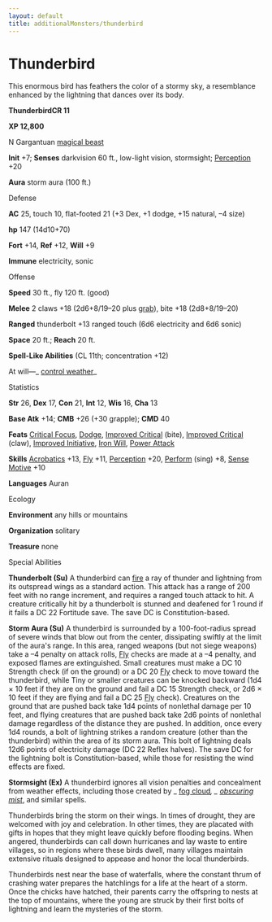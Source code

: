 ```yaml
---
layout: default
title: additionalMonsters/thunderbird
---
```

# Thunderbird

This enormous bird has feathers the color of a stormy sky, a resemblance enhanced by the lightning that dances over its body.

**ThunderbirdCR 11**

**XP 12,800**

N Gargantuan [magical beast](monsters/creatureTypes#_magical-beast)

**Init** +7; **Senses** darkvision 60 ft., low-light vision, stormsight; [Perception](additionalMonsters/../skills/perception#_perception) +20

**Aura** storm aura (100 ft.)

Defense

**AC** 25, touch 10, flat-footed 21 (+3 Dex, +1 dodge, +15 natural, –4 size)

**hp** 147 (14d10+70)

**Fort** +14, **Ref** +12, **Will** +9

**Immune** electricity, sonic

Offense

**Speed** 30 ft., fly 120 ft. (good)

**Melee** 2 claws +18 (2d6+8/19–20 plus [grab](monsters/universalMonsterRules#_grab)), bite +18 (2d8+8/19–20)

**Ranged** thunderbolt +13 ranged touch (6d6 electricity and 6d6 sonic)

**Space** 20 ft.; **Reach** 20 ft.

**Spell-Like Abilities** (CL 11th; concentration +12)

At will—_ [control weather](additionalMonsters/../spells/controlWeather#_control-weather)_

Statistics

**Str** 26, **Dex** 17, **Con** 21, **Int** 12, **Wis** 16, **Cha** 13

**Base Atk** +14; **CMB** +26 (+30 grapple); **CMD** 40

**Feats** [Critical Focus](additionalMonsters/../feats#_critical-focus), [Dodge](additionalMonsters/../feats#_dodge), [Improved Critical](additionalMonsters/../feats#_improved-critical) (bite), [Improved Critical](additionalMonsters/../feats#_improved-critical) (claw), [Improved Initiative](additionalMonsters/../feats#_improved-initiative), [Iron Will](additionalMonsters/../feats#_iron-will), [Power Attack](additionalMonsters/../feats#_power-attack)

**Skills** [Acrobatics](additionalMonsters/../skills/acrobatics#_acrobatics) +13, [Fly](additionalMonsters/../skills/fly#_fly) +11, [Perception](additionalMonsters/../skills/perception#_perception) +20, [Perform](additionalMonsters/../skills/perform#_perform) (sing) +8, [Sense Motive](additionalMonsters/../skills/senseMotive#_sense-motive) +10

**Languages** Auran

Ecology

**Environment** any hills or mountains

**Organization** solitary

**Treasure** none

Special Abilities

**Thunderbolt (Su)** A thunderbird can [fire](monsters/creatureTypes#_fire-subtype) a ray of thunder and lightning from its outspread wings as a standard action. This attack has a range of 200 feet with no range increment, and requires a ranged touch attack to hit. A creature critically hit by a thunderbolt is stunned and deafened for 1 round if it fails a DC 22 Fortitude save. The save DC is Constitution-based.

**Storm Aura (Su)** A thunderbird is surrounded by a 100-foot-radius spread of severe winds that blow out from the center, dissipating swiftly at the limit of the aura's range. In this area, ranged weapons (but not siege weapons) take a –4 penalty on attack rolls, [Fly](additionalMonsters/../skills/fly#_fly) checks are made at a –4 penalty, and exposed flames are extinguished. Small creatures must make a DC 10 Strength check (if on the ground) or a DC 20 [Fly](additionalMonsters/../skills/fly#_fly) check to move toward the thunderbird, while Tiny or smaller creatures can be knocked backward (1d4 × 10 feet if they are on the ground and fail a DC 15 Strength check, or 2d6 × 10 feet if they are flying and fail a DC 25 [Fly](additionalMonsters/../skills/fly#_fly) check). Creatures on the ground that are pushed back take 1d4 points of nonlethal damage per 10 feet, and flying creatures that are pushed back take 2d6 points of nonlethal damage regardless of the distance they are pushed. In addition, once every 1d4 rounds, a bolt of lightning strikes a random creature (other than the thunderbird) within the area of its storm aura. This bolt of lightning deals 12d6 points of electricity damage (DC 22 Reflex halves). The save DC for the lightning bolt is Constitution-based, while those for resisting the wind effects are fixed.

**Stormsight (Ex)** A thunderbird ignores all vision penalties and concealment from weather effects, including those created by _ [fog cloud](additionalMonsters/../spells/fogCloud)_, _ [obscuring mist](additionalMonsters/../spells/obscuringMist#_obscuring-mist)_, and similar spells.

Thunderbirds bring the storm on their wings. In times of drought, they are welcomed with joy and celebration. In other times, they are placated with gifts in hopes that they might leave quickly before flooding begins. When angered, thunderbirds can call down hurricanes and lay waste to entire villages, so in regions where these birds dwell, many villages maintain extensive rituals designed to appease and honor the local thunderbirds.

Thunderbirds nest near the base of waterfalls, where the constant thrum of crashing water prepares the hatchlings for a life at the heart of a storm. Once the chicks have hatched, their parents carry the offspring to nests at the top of mountains, where the young are struck by their first bolts of lightning and learn the mysteries of the storm.

